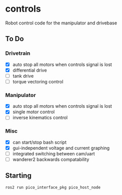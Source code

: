 # controls
Robot control code for the manipulator and drivebase

## To Do

### Drivetrain
- [x] auto stop all motors when controls signal is lost
- [x] differential drive
- [ ] tank drive
- [ ] torque vectoring control 
### Manipulator
- [x] auto stop all motors when controls signal is lost
- [x] single motor control
- [ ] inverse kinematics control
### Misc
- [x] can start/stop bash script
- [x] gui-independent voltage and current graphing
- [ ] integrated switching between cam/uart
- [ ] wanderer2 backwards compatability
      
## Starting
```bash
ros2 run pico_interface_pkg pico_host_node
```
